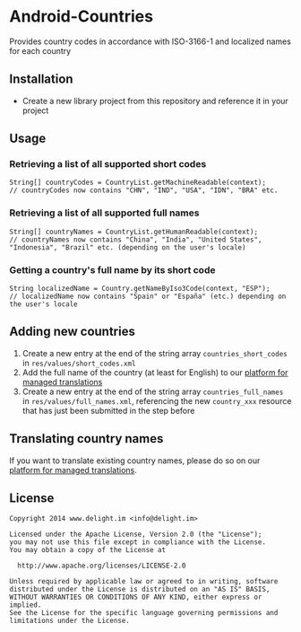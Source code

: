 # Android-Countries

Provides country codes in accordance with ISO-3166-1 and localized names for each country

## Installation

 * Create a new library project from this repository and reference it in your project

## Usage

### Retrieving a list of all supported short codes

```
String[] countryCodes = CountryList.getMachineReadable(context);
// countryCodes now contains "CHN", "IND", "USA", "IDN", "BRA" etc.
```

### Retrieving a list of all supported full names

```
String[] countryNames = CountryList.getHumanReadable(context);
// countryNames now contains "China", "India", "United States", "Indonesia", "Brazil" etc. (depending on the user's locale)
```

### Getting a country's full name by its short code

```
String localizedName = Country.getNameByIso3Code(context, "ESP");
// localizedName now contains "Spain" or "España" (etc.) depending on the user's locale
```

## Adding new countries

 1. Create a new entry at the end of the string array `countries_short_codes` in `res/values/short_codes.xml`
 2. Add the full name of the country (at least for English) to our [platform for managed translations](http://www.localize.io/v/3l)
 3. Create a new entry at the end of the string array `countries_full_names` in `res/values/full_names.xml`, referencing the new `country_xxx` resource that has just been submitted in the step before

## Translating country names

If you want to translate existing country names, please do so on our [platform for managed translations](http://www.localize.io/v/3l).

## License

```
Copyright 2014 www.delight.im <info@delight.im>

Licensed under the Apache License, Version 2.0 (the "License");
you may not use this file except in compliance with the License.
You may obtain a copy of the License at

  http://www.apache.org/licenses/LICENSE-2.0

Unless required by applicable law or agreed to in writing, software
distributed under the License is distributed on an "AS IS" BASIS,
WITHOUT WARRANTIES OR CONDITIONS OF ANY KIND, either express or implied.
See the License for the specific language governing permissions and
limitations under the License.
```
